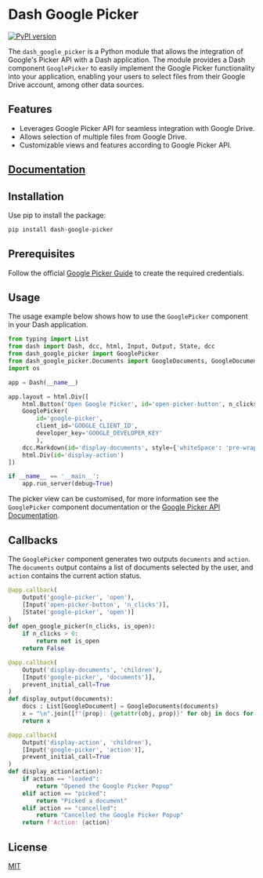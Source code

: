 # Dash Google Picker
[![PyPI version](https://badge.fury.io/py/dash-google-picker.svg)](https://badge.fury.io/py/dash-google-picker)

The `dash_google_picker` is a Python module that allows the integration of Google's Picker API with a Dash application. The module provides a Dash component `GooglePicker` to easily implement the Google Picker functionality into your application, enabling your users to select files from their Google Drive account, among other data sources.

## Features

- Leverages Google Picker API for seamless integration with Google Drive.
- Allows selection of multiple files from Google Drive.
- Customizable views and features according to Google Picker API.

## [Documentation](https://docs.pawlick.dev/projects/dash_google_picker/)

## Installation

Use pip to install the package:

```bash
pip install dash-google-picker
```

## Prerequisites

Follow the official [Google Picker Guide](https://developers.google.com/drive/picker/guides/overview) to create the required credentials.

## Usage

The usage example below shows how to use the `GooglePicker` component in your Dash application.

```python
from typing import List
from dash import Dash, dcc, html, Input, Output, State, dcc
from dash_google_picker import GooglePicker 
from dash_google_picker.Documents import GoogleDocuments, GoogleDocument
import os

app = Dash(__name__)

app.layout = html.Div([
    html.Button('Open Google Picker', id='open-picker-button', n_clicks=0),
    GooglePicker(
        id='google-picker',
        client_id='GOOGLE_CLIENT_ID',
        developer_key='GOOGLE_DEVELOPER_KEY'
        ),
    dcc.Markdown(id='display-documents', style={'whiteSpace': 'pre-wrap'}),
    html.Div(id='display-action')
])

if __name__ == '__main__':
    app.run_server(debug=True)
```

The picker view can be customised, for more information see the `GooglePicker` component documentation or the [Google Picker API Documentation](https://developers.google.com/picker/docs/reference).

## Callbacks

The `GooglePicker` component generates two outputs `documents` and `action`. The `documents` output contains a list of documents selected by the user, and `action` contains the current action status.

```python
@app.callback(
    Output('google-picker', 'open'),
    [Input('open-picker-button', 'n_clicks')],
    [State('google-picker', 'open')]
)
def open_google_picker(n_clicks, is_open):
    if n_clicks > 0:
        return not is_open
    return False

@app.callback(
    Output('display-documents', 'children'),
    [Input('google-picker', 'documents')],
    prevent_initial_call=True
)
def display_output(documents):
    docs : List[GoogleDocument] = GoogleDocuments(documents)
    x = "\n".join([f"{prop}: {getattr(obj, prop)}" for obj in docs for prop in dir(obj) if not prop.startswith("__")])
    return x

@app.callback(
    Output('display-action', 'children'),
    [Input('google-picker', 'action')],
    prevent_initial_call=True
)
def display_action(action):
    if action == "loaded":
        return "Opened the Google Picker Popup"
    elif action == "picked":
        return "Picked a document"
    elif action == "cancelled":
        return "Cancelled the Google Picker Popup"
    return f'Action: {action}'
```

## License

[MIT](https://github.com/lpawlick/dash_google_picker/blob/master/LICENSE) 
